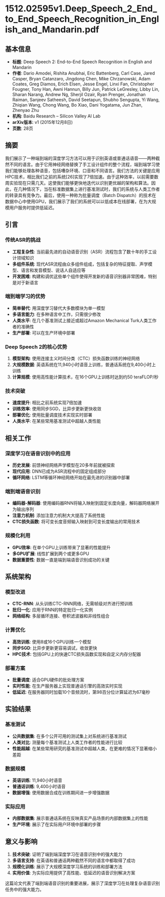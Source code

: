 # 1512.02595v1.Deep_Speech_2_End_to_End_Speech_Recognition_in_English_and_Mandarin.pdf

## 基本信息
- **标题**: Deep Speech 2: End-to-End Speech Recognition in English and Mandarin
- **作者**: Dario Amodei, Rishita Anubhai, Eric Battenberg, Carl Case, Jared Casper, Bryan Catanzaro, Jingdong Chen, Mike Chrzanowski, Adam Coates, Greg Diamos, Erich Elsen, Jesse Engel, Linxi Fan, Christopher Fougner, Tony Han, Awni Hannun, Billy Jun, Patrick LeGresley, Libby Lin, Sharan Narang, Andrew Ng, Sherjil Ozair, Ryan Prenger, Jonathan Raiman, Sanjeev Satheesh, David Seetapun, Shubho Sengupta, Yi Wang, Zhiqian Wang, Chong Wang, Bo Xiao, Dani Yogatama, Jun Zhan, Zhenyao Zhu
- **机构**: Baidu Research – Silicon Valley AI Lab
- **arXiv版本**: v1 (2015年12月8日)
- **页数**: 28页

## 摘要

我们展示了一种端到端的深度学习方法可以用于识别英语或普通话语音——两种截然不同的语言。由于它用神经网络替换了手工设计组件的整个流程，端到端学习使我们能够处理各种语音，包括嘈杂环境、口音和不同语言。我们方法的关键是应用HPC技术，相比我们之前的系统[26]实现了7倍加速。由于这种效率，以前需要数周实验现在只需几天。这使我们能够更快地迭代以识别更优越的架构和算法。因此，在几种情况下，当在标准数据集上进行基准测试时，我们的系统与人类工作者的转录具有竞争力。最后，使用一种称为批量调度（Batch Dispatch）的技术在数据中心中使用GPU，我们展示了我们的系统可以以低成本在线部署，在为大规模用户服务时提供低延迟。

## 引言

### 传统ASR的挑战
- **工程复杂性**: 当前最先进的自动语音识别（ASR）流程包含了数十年的手工设计领域知识
- **多组件系统**: 现代ASR流程由众多组件组成，包括复杂的特征提取、声学模型、语言和发音模型、说话人自适应等
- **开发困难**: 构建和调优这些单个组件使得开发新的语音识别器非常困难，特别是对于新语言

### 端到端学习的优势
- **简单替代**: 用深度学习替代大多数模块为单一模型
- **多语言能力**: 在多种语言中工作，只需很少修改
- **人类水平**: 在几个基准测试上接近或超过Amazon Mechanical Turk人类工作者的准确性
- **生产部署**: 可以在生产环境中部署

### Deep Speech 2的核心优势
1. **模型架构**: 使用连接主义时间分类（CTC）损失函数训练的神经网络
2. **大规模数据**: 英语系统在11,940小时语音上训练，普通话系统在9,400小时上训练
3. **计算规模**: 使用高性能计算技术，在16个GPU上训练时达到约50 teraFLOP/秒

### 技术突破
- **速度提升**: 相比之前系统实现7倍加速
- **训练效率**: 使用同步SGD，比异步更新更快收敛
- **部署优化**: 使用批量调度技术实现实时部署
- **人类水平**: 在某些常用基准测试中超越人类性能

## 相关工作

### 深度学习在语音识别中的应用
- **历史发展**: 前馈神经网络声学模型在20多年前就被探索
- **现代应用**: DNN已成为ASR流程中的固定组成部分
- **循环网络**: LSTM等循环神经网络开始在最先进的识别器中部署

### 端到端语音识别
- **编码器-解码器**: 使用编码器RNN将输入映射到固定长度向量，解码器网络展开为输出序列
- **注意力机制**: 添加注意力机制大大提高了系统性能
- **CTC损失函数**: 将可变长度音频输入映射到可变长度输出的常用技术

### 规模化利用
- **GPU效率**: 在单个GPU上训练带来了显著的性能提升
- **多GPU扩展**: 线性扩展到两个或更多GPU
- **数据重要性**: 数据一直是端到端语音识别成功的关键

## 系统架构

### 模型改进
- **CTC-RNN**: 从头训练CTC-RNN网络，无需帧级对齐进行预训练
- **批归一化**: 应用于RNN的特定批归一化实例
- **网络结构**: 多层循环连接、卷积滤波器和非线性组合

### 计算优化
- **高效训练**: 使用8或16个GPU训练一个模型
- **同步SGD**: 比异步更新更容易调试，收敛更快
- **HPC技术**: 包括GPU上的快速CTC损失函数实现和自定义内存分配器

### 部署方案
- **批量调度**: 适合GPU硬件的批处理方案
- **实时性能**: 在生产服务器上实现普通话引擎的高效实时实现
- **低延迟**: 在服务器同时加载10个音频流时，第98百分位计算延迟为67毫秒

## 实验结果

### 基准测试
- **公共数据集**: 在多个公开可用的测试集上对系统进行基准测试
- **人类对比**: 测量每个基准测试上人类工作者的性能进行比较
- **性能超越**: 在某些常用研究的基准测试中超越人类，在更难的情况下显著缩小差距

### 数据规模
- **英语训练**: 11,940小时语音
- **普通话训练**: 9,400小时语音
- **数据增强**: 使用数据合成在训练期间进一步增强数据

### 实际应用
- **内部数据集**: 展示普通话系统在反映真实产品场景的内部数据集上的性能
- **生产环境**: 展示了在实际用户环境中部署的步骤

## 意义与影响

1. **技术突破**: 证明了端到端深度学习在语音识别中的强大能力
2. **多语言支持**: 在英语和普通话两种截然不同的语言中都取得了成功
3. **规模化训练**: 展示了大规模深度学习系统的训练和部署方法
4. **实用价值**: 为实际应用提供了高性能、低延迟的语音识别解决方案

这篇论文代表了端到端语音识别的重要进展，展示了深度学习在处理复杂语音识别任务中的强大能力。
